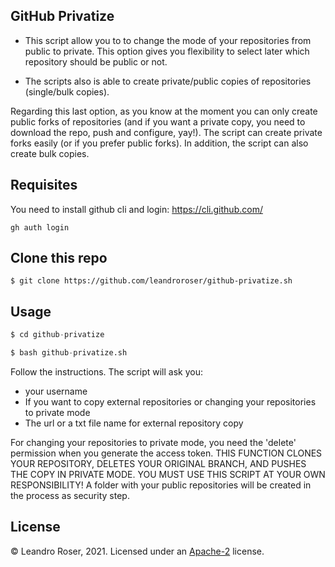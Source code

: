 
GitHub Privatize
----------------

- This script allow you to to change the mode of your repositories from public to private. This option gives you flexibility to select later which repository should be public or not.

- The scripts also is able to create private/public copies of repositories (single/bulk copies).

Regarding this last option, as you know at the moment you can only create public forks of repositories (and if you want a private copy, you need to download the repo, push and configure, yay!). The script can create private forks easily (or if you prefer public forks). In addition, the script can also create bulk copies.

## Requisites

You need to install github cli and login:
https://cli.github.com/


```
gh auth login

```

## Clone this repo

```
$ git clone https://github.com/leandroroser/github-privatize.sh
```

## Usage

```python
$ cd github-privatize

$ bash github-privatize.sh 
```

Follow the instructions. The script will ask you:

- your username
- If you want to copy external repositories or changing your repositories to private mode
- The url or a txt file name for external repository copy


For changing your repositories to private mode, you need the 'delete' permission when you generate
the access token. THIS FUNCTION CLONES YOUR REPOSITORY, DELETES YOUR ORIGINAL BRANCH, AND PUSHES THE COPY IN PRIVATE MODE. YOU MUST USE THIS SCRIPT AT YOUR OWN RESPONSIBILITY! 
A folder with your public repositories will be created in the process as security step.


License
-------
© Leandro Roser, 2021. Licensed under an [Apache-2](https://github.com/leandroroser/github-privatize/blob/main/LICENSE.txt) license.

